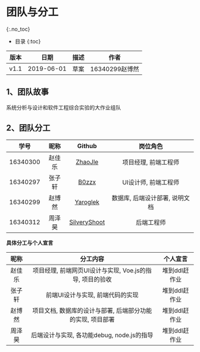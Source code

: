 # 团队与分工
{:.no_toc}

* 目录
{:toc}

| 版本 |   日期    | 描述 |  作者   |
| :--: | :-------: | :--: | :-----: |
| v1.1 | 2019-06-01 | 草案 | 16340299赵博然 |

## 1、团队故事

系统分析与设计和软件工程综合实验的大作业组队

## 2、团队分工

|学号|昵称|Github|岗位角色|
|:--:|:--:|:--:|:--:|
|16340300|赵佳乐|[ZhaoJle](https://github.com/ZhaoJle)|项目经理, 前端工程师|
|16340297|张子轩|[B0zzx](https://github.com/B0zzx)|UI设计师, 前端工程师|
|16340299|赵博然|[Yaroglek](https://github.com/Yaroglek)|数据库, 后端设计部署, 说明文档|
|16340312|周泽昊|[SilveryShoot](https://github.com/SilveryShoot)|后端工程师|

**具体分工与个人宣言**

|昵称|分工内容|个人宣言|
|:--:|:--:|:--:|
|赵佳乐|项目经理, 前端网页UI设计与实现, Voe.js的指导, 项目的验收|堆到ddl赶作业|
|张子轩|前端UI设计与实现, 前端代码的实现|堆到ddl赶作业|
|赵博然|项目文档, 数据库的设计与部署, 后端部分功能的实现, 项目部署|堆到ddl赶作业|
|周泽昊|后端设计与实现, 各功能debug, node.js的指导|堆到ddl赶作业|